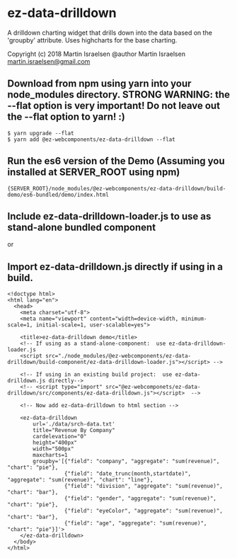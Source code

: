 # ez-data-drilldown
A drilldown charting widget that drills down into the data based on the 'groupby' attribute.  Uses highcharts for the base charting.

Copyright (c) 2018 Martin Israelsen
@author Martin Israelsen <martin.israelsen@gmail.com>

## Download from npm using yarn into your node_modules directory.  STRONG WARNING:  the --flat option is very important!  Do not leave out the --flat option to yarn! :) 
```
$ yarn upgrade --flat
$ yarn add @ez-webcomponents/ez-data-drilldown --flat
```

##  Run the es6 version of the Demo (Assuming you installed at SERVER_ROOT using npm)
```
{SERVER_ROOT}/node_modules/@ez-webcomponents/ez-data-drilldown/build-demo/es6-bundled/demo/index.html
```

##  Include ez-data-drilldown-loader.js to use as stand-alone bundled component 
or 
##  Import ez-data-drilldown.js directly if using in a build. 
```
<!doctype html>
<html lang="en">
  <head>
    <meta charset="utf-8">
    <meta name="viewport" content="width=device-width, minimum-scale=1, initial-scale=1, user-scalable=yes">

    <title>ez-data-drilldown demo</title>
    <!-- If using as a stand-alone-component:  use ez-data-drilldown-loader.js
    <script src="./node_modules/@ez-webcomponents/ez-data-drilldown/build-component/ez-data-drilldown-loader.js"></script> -->

    <!-- If using in an existing build project:  use ez-data-drilldown.js directly-->
    <!-- <script type="import" src="@ez-webcomponets/ez-data-drilldown/src/components/ez-data-drilldown.js"></script>  -->

    <!-- Now add ez-data-drilldown to html section -->

    <ez-data-drilldown
        url='./data/srch-data.txt'
        title="Revenue By Company"
        cardelevation="0"
        height="400px"
        width="500px"
        maxcharts=1
        groupby='[{"field": "company", "aggregate": "sum(revenue)", "chart": "pie"},
                  {"field": "date_trunc(month,startdate)", "aggregate": "sum(revenue)", "chart": "line"},
                  {"field": "division", "aggregate": "sum(revenue)", "chart": "bar"},
                  {"field": "gender", "aggregate": "sum(revenue)", "chart": "pie"},
                  {"field": "eyeColor", "aggregate": "sum(revenue)", "chart": "bar"},
                  {"field": "age", "aggregate": "sum(revenue)", "chart": "pie"}]'>
    </ez-data-drilldown>
  </body>
</html>

```
